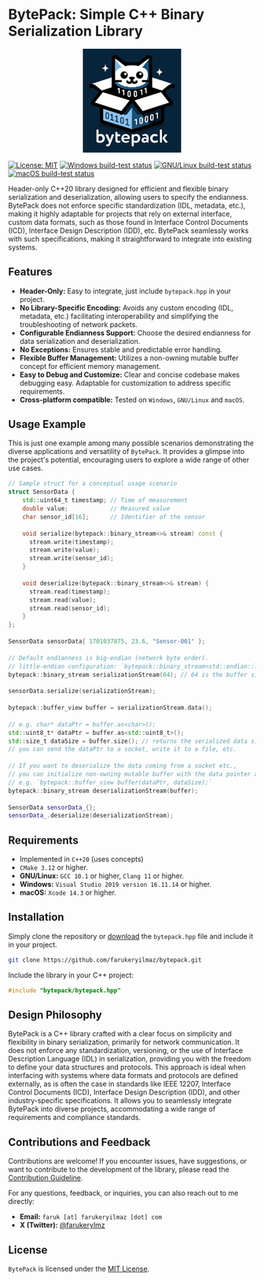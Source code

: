 # BytePack: Simple C++ Binary Serialization Library
<p align="center">
  <img src="doc/images/bytepack-logo.jpg" alt="BytePack: Simple C++ Binary Serialization Library Logo" width="200"/>
</p>

[![License: MIT](https://img.shields.io/badge/license-MIT-blue.svg)](https://github.com/farukeryilmaz/bytepack/blob/main/LICENSE)
[![Windows build-test status](https://github.com/farukeryilmaz/bytepack/actions/workflows/platform_windows.yml/badge.svg)](https://github.com/farukeryilmaz/bytepack/actions/workflows/platform_windows.yml)
[![GNU/Linux build-test status](https://github.com/farukeryilmaz/bytepack/actions/workflows/platform_gnu_linux.yml/badge.svg)](https://github.com/farukeryilmaz/bytepack/actions/workflows/platform_gnu_linux.yml)
[![macOS build-test status](https://github.com/farukeryilmaz/bytepack/actions/workflows/platform_macos.yml/badge.svg)](https://github.com/farukeryilmaz/bytepack/actions/workflows/platform_macos.yml)

Header-only C++20 library designed for efficient and flexible binary serialization and deserialization, allowing users to specify the endianness. BytePack does not enforce specific standardization (IDL, metadata, etc.), making it highly adaptable for projects that rely on external interface, custom data formats, such as those found in Interface Control Documents (ICD), Interface Design Description (IDD), etc. BytePack seamlessly works with such specifications, making it straightforward to integrate into existing systems.

## Features
- **Header-Only:** Easy to integrate, just include `bytepack.hpp` in your project.
- **No Library-Specific Encoding:** Avoids any custom encoding (IDL, metadata, etc.) facilitating interoperability and simplifying the troubleshooting of network packets.
- **Configurable Endianness Support:** Choose the desired endianness for data serialization and deserialization.
- **No Exceptions:** Ensures stable and predictable error handling.
- **Flexible Buffer Management:** Utilizes a non-owning mutable buffer concept for efficient memory management.
- **Easy to Debug and Customize:** Clear and concise codebase makes debugging easy. Adaptable for customization to address specific requirements.
- **Cross-platform compatible:** Tested on `Windows`, `GNU/Linux` and `macOS`.

## Usage Example
This is just one example among many possible scenarios demonstrating the diverse applications and versatility of `BytePack`. It provides a glimpse into the project's potential, encouraging users to explore a wide range of other use cases.
```cpp
// Sample struct for a conceptual usage scenario
struct SensorData {
    std::uint64_t timestamp; // Time of measurement
    double value;            // Measured value
    char sensor_id[16];      // Identifier of the sensor

    void serialize(bytepack::binary_stream<>& stream) const {
      stream.write(timestamp);
      stream.write(value);
      stream.write(sensor_id);
    }

    void deserialize(bytepack::binary_stream<>& stream) {
      stream.read(timestamp);
      stream.read(value);
      stream.read(sensor_id);
    }
};

SensorData sensorData{ 1701037875, 23.6, "Sensor-001" };

// Default endianness is big-endian (network byte order).
// little-endian configuration: `bytepack::binary_stream<std::endian::little>`
bytepack::binary_stream serializationStream(64); // 64 is the buffer size in bytes

sensorData.serialize(serializationStream);

bytepack::buffer_view buffer = serializationStream.data();

// e.g. char* dataPtr = buffer.as<char>();
std::uint8_t* dataPtr = buffer.as<std::uint8_t>();
std::size_t dataSize = buffer.size(); // returns the serialized data size in bytes
// you can send the dataPtr to a socket, write it to a file, etc.

// If you want to deserialize the data coming from a socket etc.,
// you can initialize non-owning mutable buffer with the data pointer and size.
// e.g. `bytepack::buffer_view buffer(dataPtr, dataSize);`
bytepack::binary_stream deserializationStream(buffer);

SensorData sensorData_{};
sensorData_.deserialize(deserializationStream);
```

## Requirements
- Implemented in `C++20` (uses concepts)
- `CMake 3.12` or higher.
- **GNU/Linux:** `GCC 10.1` or higher, `Clang 11` or higher.
- **Windows:** `Visual Studio 2019 version 16.11.14` or higher.
- **macOS:** `Xcode 14.3` or higher.

## Installation
Simply clone the repository or [download](https://github.com/farukeryilmaz/bytepack/blob/main/include/bytepack/bytepack.hpp) the `bytepack.hpp` file and include it in your project.
```bash
git clone https://github.com/farukeryilmaz/bytepack.git
```
Include the library in your C++ project:
```cpp
#include "bytepack/bytepack.hpp"
```

## Design Philosophy
BytePack is a C++ library crafted with a clear focus on simplicity and flexibility in binary serialization, primarily for network communication. It does not enforce any standardization, versioning, or the use of Interface Description Language (IDL) in serialization, providing you with the freedom to define your data structures and protocols. This approach is ideal when interfacing with systems where data formats and protocols are defined externally, as is often the case in standards like IEEE 12207, Interface Control Documents (ICD), Interface Design Description (IDD), and other industry-specific specifications. It allows you to seamlessly integrate BytePack into diverse projects, accommodating a wide range of requirements and compliance standards.

## Contributions and Feedback
Contributions are welcome! If you encounter issues, have suggestions, or want to contribute to the development of the library, please read the [Contribution Guideline](CONTRIBUTING.md).

For any questions, feedback, or inquiries, you can also reach out to me directly:
- **Email:** `faruk [at] farukeryilmaz [dot] com`
- **X (Twitter):** [@farukerylmz](https://twitter.com/farukerylmz)

## License
`BytePack` is licensed under the [MIT License](https://github.com/farukeryilmaz/bytepack/blob/main/LICENSE).